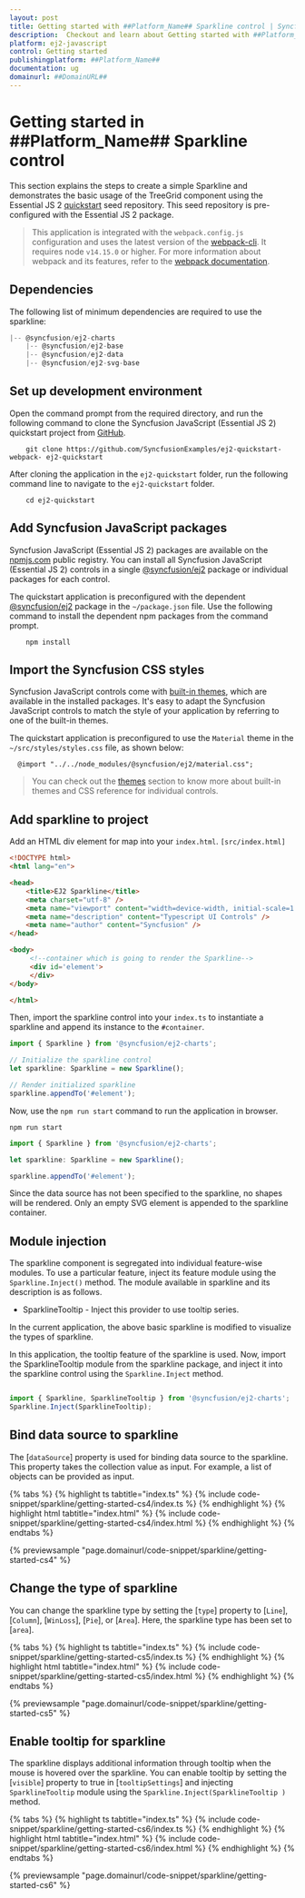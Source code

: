 ```yaml
---
layout: post
title: Getting started with ##Platform_Name## Sparkline control | Syncfusion
description:  Checkout and learn about Getting started with ##Platform_Name## Sparkline control of Syncfusion Essential JS 2 and more details.
platform: ej2-javascript
control: Getting started 
publishingplatform: ##Platform_Name##
documentation: ug
domainurl: ##DomainURL##
---
```


# Getting started in ##Platform_Name## Sparkline control

This section explains the steps to create a simple Sparkline and demonstrates the basic usage of the TreeGrid component using the Essential JS 2 [quickstart](https://github.com/syncfusion/ej2-quickstart.git) seed repository. This seed repository is pre-configured with the Essential JS 2 package.

> This application is integrated with the `webpack.config.js` configuration and uses the latest version of the [webpack-cli](https://webpack.js.org/api/cli/#commands). It requires node `v14.15.0` or higher. For more information about webpack and its features, refer to the [webpack documentation](https://webpack.js.org/guides/getting-started/).

## Dependencies

The following list of minimum dependencies are required to use the sparkline:

```javascript
|-- @syncfusion/ej2-charts
    |-- @syncfusion/ej2-base
    |-- @syncfusion/ej2-data
    |-- @syncfusion/ej2-svg-base
```

## Set up development environment

Open the command prompt from the required directory, and run the following command to clone the Syncfusion JavaScript (Essential JS 2) quickstart project from [GitHub](https://github.com/SyncfusionExamples/ej2-quickstart-webpack-).

```
    git clone https://github.com/SyncfusionExamples/ej2-quickstart-webpack- ej2-quickstart
```

After cloning the application in the `ej2-quickstart` folder, run the following command line to navigate to the `ej2-quickstart` folder.

```
    cd ej2-quickstart
```

## Add Syncfusion JavaScript packages

Syncfusion JavaScript (Essential JS 2) packages are available on the [npmjs.com](https://www.npmjs.com/~syncfusionorg) public registry. You can install all Syncfusion JavaScript (Essential JS 2) controls in a single [@syncfusion/ej2](https://www.npmjs.com/package/@syncfusion/ej2) package or individual packages for each control.

The quickstart application is preconfigured with the dependent [@syncfusion/ej2](https://www.npmjs.com/package/@syncfusion/ej2) package in the `~/package.json` file. Use the following command to install the dependent npm packages from the command prompt.

```
    npm install
```

## Import the Syncfusion CSS styles

Syncfusion JavaScript controls come with [built-in themes](https://ej2.syncfusion.com/documentation/appearance/theme/), which are available in the installed packages. It's easy to adapt the Syncfusion JavaScript controls to match the style of your application by referring to one of the built-in themes.

The quickstart application is preconfigured to use the `Material` theme in the `~/src/styles/styles.css` file, as shown below: 

```
  @import "../../node_modules/@syncfusion/ej2/material.css";
```

> You can check out the [themes](https://ej2.syncfusion.com/documentation/appearance/theme/) section to know more about built-in themes and CSS reference for individual controls.

## Add sparkline to project

Add an HTML div element for map into your `index.html`. `[src/index.html]`

```html
<!DOCTYPE html>
<html lang="en">

<head>
    <title>EJ2 Sparkline</title>
    <meta charset="utf-8" />
    <meta name="viewport" content="width=device-width, initial-scale=1.0" />
    <meta name="description" content="Typescript UI Controls" />
    <meta name="author" content="Syncfusion" />
</head>

<body>
     <!--container which is going to render the Sparkline-->
     <div id='element'>
     </div>
</body>

</html>
```

Then, import the sparkline control into your `index.ts` to instantiate a sparkline and append its instance to the `#container`.

```javascript
import { Sparkline } from '@syncfusion/ej2-charts';

// Initialize the sparkline control
let sparkline: Sparkline = new Sparkline();

// Render initialized sparkline
sparkline.appendTo('#element');
```

Now, use the `npm run start` command to run the application in browser.

```
npm run start
```

```ts
import { Sparkline } from '@syncfusion/ej2-charts';

let sparkline: Sparkline = new Sparkline();

sparkline.appendTo('#element');
```

Since the data source has not been specified to the sparkline, no shapes will be rendered. Only an empty SVG element is appended to the sparkline container.

## Module injection

The sparkline component is segregated into individual feature-wise modules. To use a particular feature, inject its feature module using the `Sparkline.Inject()` method. The module available in sparkline and its description is as follows.

* SparklineTooltip - Inject this provider to use tooltip series.

In the current application, the above basic sparkline is modified to visualize the types of sparkline.

In this application, the tooltip feature of the sparkline is used. Now, import the SparklineTooltip module from the sparkline package, and inject it into the sparkline control using the `Sparkline.Inject` method.

```javascript

import { Sparkline, SparklineTooltip } from '@syncfusion/ej2-charts';
Sparkline.Inject(SparklineTooltip);

```

## Bind data source to sparkline

The [`dataSource`] property is used for binding data source to the sparkline. This property takes the collection value as input. For example, a list of objects can be provided as input.

{% tabs %}
{% highlight ts tabtitle="index.ts" %}
{% include code-snippet/sparkline/getting-started-cs4/index.ts %}
{% endhighlight %}
{% highlight html tabtitle="index.html" %}
{% include code-snippet/sparkline/getting-started-cs4/index.html %}
{% endhighlight %}
{% endtabs %}
          
{% previewsample "page.domainurl/code-snippet/sparkline/getting-started-cs4" %}

## Change the type of sparkline

You can change the sparkline type by setting the [`type`] property to [`Line`], [`Column`], [`WinLoss`], [`Pie`], or [`Area`]. Here, the sparkline type has been set to [`area`].

{% tabs %}
{% highlight ts tabtitle="index.ts" %}
{% include code-snippet/sparkline/getting-started-cs5/index.ts %}
{% endhighlight %}
{% highlight html tabtitle="index.html" %}
{% include code-snippet/sparkline/getting-started-cs5/index.html %}
{% endhighlight %}
{% endtabs %}
          
{% previewsample "page.domainurl/code-snippet/sparkline/getting-started-cs5" %}

## Enable tooltip for sparkline

The sparkline displays additional information through tooltip when the mouse is hovered over the sparkline. You can enable tooltip by setting the [`visible`] property to true in [`tooltipSettings`] and injecting `SparklineTooltip` module using the `Sparkline.Inject(SparklineTooltip )` method.

{% tabs %}
{% highlight ts tabtitle="index.ts" %}
{% include code-snippet/sparkline/getting-started-cs6/index.ts %}
{% endhighlight %}
{% highlight html tabtitle="index.html" %}
{% include code-snippet/sparkline/getting-started-cs6/index.html %}
{% endhighlight %}
{% endtabs %}
          
{% previewsample "page.domainurl/code-snippet/sparkline/getting-started-cs6" %}